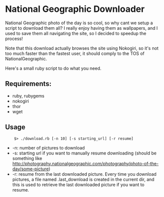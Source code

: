 National Geographic Downloader
===

National Geographic photo of the day is so cool, so why cant we setup a script to download them all?
I really enjoy having them as wallpapers, and I used to save them all navigating the site, so I decided to speedup the process!

Note that this download actually browses the site using Nokogiri, so it's not too much faster than the fastest user, it should comply to the TOS of NationalGeographic.

Here's a small ruby script to do what you need.

Requirements:
----

* ruby, rubygems
* nokogiri
* thor
* wget

Usage
----

		$> ./download.rb [-n 10] [-s starting_url] [-r resume]

* -n: number of pictures to download
* -s: starting url if you want to manually resume downloading (should be something like http://photography.nationalgeographic.com/photography/photo-of-the-day/some-picture)
* -r: resume from the last downloaded picture. Every time you download pictures, a file named .last_download is created in the current dir, and this is used to retrieve the last downloaded picture if you want to resume.

